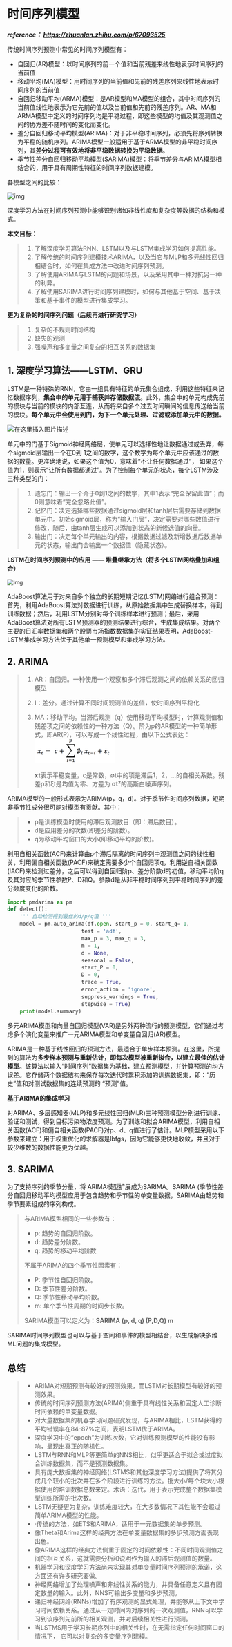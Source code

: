 # 时间序列模型

***reference： https://zhuanlan.zhihu.com/p/67093525***

传统时间序列预测中常见的时间序列模型有：

- 自回归(AR)模型：以时间序列的前一个值和当前残差来线性地表示时间序列的当前值
- 移动平均(MA)模型：用时间序列的当前值和先前的残差序列来线性地表示时间序列的当前值
- 自回归移动平均(ARMA)模型：是AR模型和MA模型的组合，其中时间序列的当前值线性地表示为它先前的值以及当前值和先前的残差序列。AR、MA和ARMA模型中定义的时间序列均是平稳过程，即这些模型的均值及其观测值之间的协方差不随时间的变化而变化。
- 差分自回归移动平均模型(ARIMA)：对于非平稳时间序列，必须先将序列转换为平稳的随机序列。ARIMA模型一般适用于基于ARMA模型的非平稳时间序列，其**差分过程可有效地将非平稳数据转换为平稳数据**。
- 季节性差分自回归移动平均模型(SARIMA)模型：将季节差分与ARIMA模型相结合的，用于具有周期性特征的时间序列数据建模。



各模型之间的比较：

![img](https://pic3.zhimg.com/80/v2-ae6d31a6b68f4cb75c4a848b005699fe_720w.webp)

深度学习方法在时间序列预测中能够识别诸如非线性度和复杂度等数据的结构和模式。

**本文目标：**

> 1. 了解深度学习算法RNN、LSTM以及与LSTM集成学习如何提高性能。
> 2. 了解传统的时间序列建模技术ARIMA，以及当它与MLP和多元线性回归相结合时，如何在集成方法中改进时间序列预测。
> 3. 了解使用ARIMA与LSTM的问题和场景，以及采用其中一种对抗另一种的利弊。
> 4. 了解使用SARIMA进行时间序列建模时，如何与其他基于空间、基于决策和基于事件的模型进行集成学习。

**更为复杂的时间序列问题（后续再进行研究学习）**

> 1. 复杂的不规则时间结构
> 2. 缺失的观测
> 3. 强噪声和多变量之间复杂的相互关系的数据集

## 1. 深度学习算法——LSTM、GRU

​	LSTM是一种特殊的RNN，它由一组具有特征的单元集合组成，利用这些特征来记忆数据序列，**集合中的单元用于捕获并存储数据流**。此外，集合中的单元构成先前的模块与当前的模块的内部互连，从而将来自多个过去时间瞬间的信息传送给当前的模块。**每个单元中会使用到门，为下一个单元处理、过滤或添加单元中的数据。**

![在这里插入图片描述](https://img-blog.csdnimg.cn/20190409141700502.png?x-oss-process=image/watermark,type_ZmFuZ3poZW5naGVpdGk,shadow_10,text_aHR0cHM6Ly9ibG9nLmNzZG4ubmV0L21jaDI4NjkyNTMxMzA=,size_16,color_FFFFFF,t_70)

单元中的门基于Sigmoid神经网络层，使单元可以选择性地让数据通过或丢弃，每个sigmoid层输出一个在0到 1之间的数字，这个数字为每个单元中应该通过的数据的数量。更准确地说，如果这个值为0，意味着“不让任何数据通过”， 如果这个值为1，则表示“让所有数据都通过”。为了控制每个单元的状态，每个LSTM涉及三种类型的门：

> 1. 遗忘门：输出一个介于0到1之间的数字，其中1表示“完全保留此值”；而0则意味着“完全忽略此值”。
> 2. 记忆门：决定选择哪些数据通过sigmoid层和tanh层后需要存储到数据单元中。初始sigmoid层，称为“输入门层”，决定需要对哪些数值进行修改，随后，由tanh层生成可以添加到状态的新候选值的向量。
> 3. 输出门：决定每个单元输出的内容，根据数据过滤及新增数据后数据单元的状态，输出门会输出一个数据值（隐藏状态）。

**LSTM在时间序列预测中的应用 —— 堆叠继承方法（将多个LSTM网络叠加和组合）** 

<img src="https://pic4.zhimg.com/80/v2-2a130f2d0db04cba71cf6c56edd94dbb_720w.webp" alt="img" style="zoom:90%;" />

AdaBoost算法用于对来自多个独立的长期短期记忆(LSTM)网络进行组合预测：首先，利用AdaBoost算法对数据进行训练，从原始数据集中生成替换样本，得到训练数据；然后，利用LSTM分别对每个训练样本进行预测；最后，采用AdaBoost算法对所有LSTM预测器的预测结果进行综合，生成集成结果。对两个主要的日汇率数据集和两个股票市场指数数据集的实证结果表明，AdaBoost-LSTM集成学习方法优于其他单一预测模型和集成学习方法。

## 2. ARIMA

> 1. AR：自回归。一种使用一个观察和多个滞后观测之间的依赖关系的回归模型
>
> 2. I：差分。通过计算不同时间观测值的差值，使时间序列平稳化
>
> 3. MA：移动平均。当滞后观测（q）使用移动平均模型时，计算观测值和残差项之间的依赖性的一种方法（Q）。阶为p的AR模型的一种简单形式，即AR(P)，可以写成一个线性过程，由以下公式表达：<img src="assets/时间序列模型/image-20221120104746513.png" alt="image-20221120104746513" style="zoom:30%;" />
>
>    **xt**表示平稳变量，c是常数，∅t中的项是滞后1，2，…的自相关系数。残差p和ξt是均值为零、方差为 **σt²**的高斯白噪声序列。

ARIMA模型的一般形式表示为ARIMA(p，q，d)。对于季节性时间序列数据，短期非季节性成分很可能对模型有贡献。其中：

> - p是训练模型时使用的滞后观测数目（即：滞后数目）。
> - d是应用差分的次数(即差分的阶数)。
> - q为移动平均窗口的大小(即移动平均的阶数)。

利用自相关函数(ACF)来计算由p个滞后隔离的时间序列中观测值之间的线性相关，利用偏自相关函数(PACF)来确定需要多少个自回归项q，利用逆自相关函数(IACF)来检测过差分，之后可以得到自回归阶p、差分阶数d的初值，移动平均阶q及其对应的季节性参数P、D和Q。参数d是从非平稳时间序列到平稳时间序列的差分频度变化的阶数。

```python
import pmdarima as pm
def detect():
    ''' 自动检测得到最佳的d/p/q值 '''
    model = pm.auto_arima(df.open, start_p = 0, start_q= 1, 
                        test = 'adf',
                        max_p = 3, max_q = 3,
                        m = 1,
                        d = None,
                        seasonal = False,
                        start_P = 0,
                        D = 0,
                        trace = True,
                        error_action = 'ignore',
                        suppress_warnings = True,
                        stepwise = True)
    print(model.summary)
```



多元ARIMA模型和向量自回归模型(VAR)是另外两种流行的预测模型，它们通过考虑多个演化变量来推广一元ARIMA模型和单变量自回归(AR)模型。



ARIMA是一种基于线性回归的预测方法，最适合于单步样本预测。在这里，所提到的算法为**多步样本预测与重新估计，即每次模型被重新拟合，以建立最佳的估计模型**。该算法以输入“时间序列”数据集为基础，建立预测模型，并计算预测的均方误差。它存储两个数据结构来保存每次迭代时累积添加的训练数据集，即：“历史”值和对测试数据集的连续预测的 “预测”值。



**基于ARIMA的集成学习**

​	对ARIMA、多层感知器(MLP)和多元线性回归(MLR)三种预测模型分别进行训练、验证和测试，得到目标污染物浓度预测。为了训练和拟合ARIMA模型，利用自相关函数(ACF)和偏自相关函数(PACF)对p、d、q值进行了估计。MLP模型采用以下参数来建立：用于权重优化的求解器是lbfgs，因为它能够更快地收敛，并且对于较少维数的数据性能更为优越。

## 3. SARIMA

为了支持序列的季节分量，将 ARIMA模型扩展成为SARIMA。SARIMA (季节性差分自回归移动平均模型应用于包含趋势和季节性的单变量数据，SARIMA由趋势和季节要素组成的序列构成。

> 与ARIMA模型相同的一些参数有：
>
> - p: 趋势的自回归阶数。
> - d: 趋势差分阶数。
> - q: 趋势的移动平均阶数
>
> 
>
> 不属于ARIMA的四个季节性因素有：
>
> - P: 季节性自回归阶数。
> - D: 季节性差分阶数。
> - Q: 季节性移动平均阶数。
> - m: 单个季节性周期的时间步长数。
>
> 
>
> SARIMA模型可以定义为：**SARIMA (p, d, q) (P,D,Q) m**

SARIMA时间序列模型也可以与基于空间和事件的模型相结合，以生成解决多维ML问题的集成模型。

## 总结

> - ARIMA对短期预测有较好的预测效果，而LSTM对长期模型有较好的预测效果。
> - 传统的时间序列预测方法(ARIMA)侧重于具有线性关系和固定人工诊断时间依赖的单变量数据。
> - 对大量数据集的机器学习问题研究发现，与ARIMA相比，LSTM获得的平均错误率在84-87%之间，表明LSTM优于ARIMA。
> - 深度学习中的“epoch”为训练次数，它对训练预测模型的性能没有影响，呈现出真正的随机性。
> - LSTM与RNN和MLP等更简单的NNS相比，似乎更适合于拟合或过度拟合训练数据集，而不是预测数据集。
> - 具有庞大数据集的神经网络(LSTMS和其他深度学习方法)提供了将其分成几个较小的批次并在多个阶段进行训练的方法。批大小/每个块大小根据使用的培训数据总数来定。术语：迭代，用于表示完成整个数据集模型训练所需的批次数。
> - LSTM无疑更为复杂，训练难度较大，在大多数情况下其性能不会超过简单ARIMA模型的性能。
> - ·传统的方法，如ETS和ARIMA，适用于一元数据集的单步预测。
> - 像Theta和Arima这样的经典方法在单变量数据集的多步预测方面表现出色。
> - 像ARIMA这样的经典方法侧重于固定的时间依赖性：不同时间观测值之间的相互关系，这就需要分析和说明作为输入的滞后观测值的数量。
> - 机器学习和深度学习方法尚未实现其对单变量时间序列预测的承诺，这方面还有许多研究要做。
> - 神经网络增加了处理噪声和非线性关系的能力，并具备任意定义且有固定数量的输入。此外，NNS可输出多变量和多步预测。
> - 递归神经网络(RNNs)增加了有序观测的显式处理，并能够从上下文中学习时间依赖关系。通过从一定时间内对序列的一次观测值，RNN可以学习到该序列先前所的相关观测，并对后续相关性进行预测。
> - 当LSTMS用于学习长期序列中的相关性时，在无需指定任何时间窗口的情况下， 它可以对复杂的多变量序列建模。